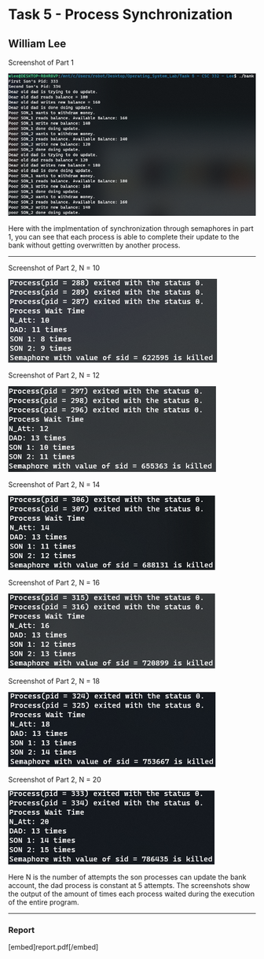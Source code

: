 # Task 5 - Process Synchronization 
## William Lee 

Screenshot of Part 1 

![Part 1](part1.PNG)

Here with the implmentation of synchronization through semaphores in part 1, you can see that each process is able to complete their update to the bank without getting overwritten by another process. 

***

Screenshot of Part 2, N = 10 

![Part 2 Screenshot N = 10](n_10.PNG)

Screenshot of Part 2, N = 12 

![Part 2 Screenshot N = 12](n_12.PNG)

Screenshot of Part 2, N = 14 

![Part 2 Screenshot N = 14](n_14.PNG)

Screenshot of Part 2, N = 16 

![Part 2 Screenshot N = 16](n_16.PNG)

Screenshot of Part 2, N = 18 

![Part 2 Screenshot N = 18](n_18.PNG)

Screenshot of Part 2, N = 20 

![Part 2 Screenshot N = 20](n_20.PNG)

Here N is the number of attempts the son processes can update the bank account, the dad process is constant at 5 attempts. The screenshots show the output of the amount of times each process waited during the execution of the entire program. 

*** 

### Report 

[embed]report.pdf[/embed]
